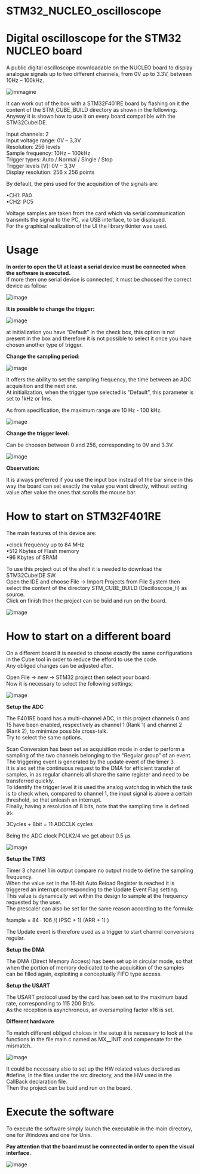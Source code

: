 # STM32_NUCLEO_oscilloscope
<h1>Digital oscilloscope for the STM32 NUCLEO board </h1>
A public digital oscilloscope downloadable on the NUCLEO board to display analogue signals up to two different channels, from 0V up to 3.3V, between 10Hz – 100kHz.    
  
![immagine](https://user-images.githubusercontent.com/70527145/171680883-ff96659e-50dd-4afb-b3ad-8f824b2a4c92.png)

It can work out of the box with a STM32F401RE board by flashing on it the content of the STM_CUBE_BUILD directory as shown in the following.
Anyway it is shown how to use it on every board compatible with the STM32CubeIDE.     
  
Input channels: 2  
Input voltage range: 0V – 3,3V  
Resolution: 256 levels  
Sample frequency: 10Hz – 100kHz  
Trigger types:  Auto / Normal / Single / Stop  
Trigger levels [V]: 0V – 3,3V  
Display resolution: 256 x 256 points  
  
By default, the pins used for the acquisition of the signals are:  

•CH1: PA0  
•CH2: PC5  
  
Voltage samples are taken from the card which via serial communication transmits the signal to the PC, via USB interface, to be displayed.  
For the graphical realization of the UI the library tkinter was used.  

 # Usage 

<b>In order to open the UI at least a serial device must be connected when the software is executed.</b>  
If more then one serial device is connected, it must be choosed the correct device as follow:  
  
  ![image](https://user-images.githubusercontent.com/70527145/171265232-27fc5021-3b96-44ba-85f3-7ddcd289d479.png)  

<b>It is possible to change the trigger:</b>  
  
  ![image](https://user-images.githubusercontent.com/70527145/171265569-4a06f03d-b304-42dc-801d-76c1abb372f9.png)  

at initialization you have “Default” in the check box, this option is not present in the box and therefore it is not possible to select it once you have chosen another type of trigger.  
  
<b>Change the sampling period:</b>  
  
  ![image](https://user-images.githubusercontent.com/70527145/171266086-ea92a683-5403-43f2-8a8d-3937349f8bd8.png)  

It offers the ability to set the sampling frequency, the time between an ADC acquisition and the next one.  
At initialization, when the trigger type selected is “Default”, this parameter is set to 1kHz or 1ms.  

As from specification, the maximum range are 10 Hz - 100 kHz.  
  
  ![image](https://user-images.githubusercontent.com/70527145/171266747-31054d7a-1a31-4df5-910c-a6216c405b03.png)  
  
<b>Change the trigger level:</b>   
  
Can be choosen between 0 and 256, corresponding to 0V and 3.3V.  
  
![image](https://user-images.githubusercontent.com/70527145/171266904-0e0dd5ab-f6ff-4ec9-9b07-ec46bda2c43b.png)  

 <b>Observation:</b>  
  
 It is always preferred if you use the input box instead of the bar since in this way the board can set exactly the value you want directly, without setting value after value the ones that scrolls the mouse bar. 


# How to start on STM32F401RE

The main features of this device are:  
  
•clock frequency up to 84 MHz  
•512 Kbytes of Flash memory  
•96 Kbytes of SRAM  
  
To use this project out of the shelf it is needed to download the STM32CubeIDE SW.  
Open the IDE and choose File -> Import Projects from File System then select the content of the directory STM_CUBE_BUILD (Oscilloscope_II) as source.  
Click on finish then the project can be buid and run on the board.  
  
![image](https://user-images.githubusercontent.com/70527145/171236459-c89cbb28-1d52-494b-83bd-f8f7f2141326.png)
  
# How to start on a different board
  
On a different board It is needed to choose exactly the same configurations in the Cube tool in order to reduce the efford to use the code.  
Any obliged changes can be adjusted after.  
  
Open File -> new -> STM32 project then select your board.  
Now it is necessary to select the following settings:  
  
![image](https://user-images.githubusercontent.com/70527145/171268778-1b5dcdc5-1869-422c-9c15-0b4a7c6c0052.png)  
  
<b>Setup the ADC</b>    
  
The F401RE board has a multi-channel ADC, in this project channels 0 and 15 have been enabled, respectively as channel 1 (Rank 1) and channel 2 (Rank 2), to minimize possible cross-talk.    
Try to select the same options.    

Scan Conversion has been set as acquisition mode in order to perform a sampling of the two channels belonging to the “Regular group” of an event.  
The triggering event is generated by the update event of the timer 3.  
It is also set the continuous request to the DMA for efficient transfer of samples, in as regular channels all share the same register and need to be transferred quickly.  
To identify the trigger level it is used the analog watchdog in which the task is to check when, compared to channel 1, the input signal is above a certain threshold, so that unleash an interrupt.  
Finally, having a resolution of 8 bits, note that the sampling time is defined as:  
  
3Cycles + 8bit = 11 ADCCLK cycles  
   
Being the ADC clock PCLK2/4 we get about 0.5 μs  

![image](https://user-images.githubusercontent.com/70527145/171252393-a2460c04-fff1-45df-87c9-21dbe4c8552c.png)  

<b>Setup the TIM3</b>  

Timer 3 channel 1 in output compare no output mode to define the sampling frequency.  
When the value set in the 16-bit Auto Reload Register is reached it is triggered an interrupt corresponding to the Update Event Flag setting.  
This value is dynamically set within the design to sample at the frequency requested by the user.  
The prescaler can also be set for the same reason according to the formula:  

fsample = 84 ∙ 106 /( (PSC + 1) (ARR + 1) )   

The Update event is therefore used as a trigger to start channel conversions regular.  

<b>Setup the DMA</b>  

The DMA (Direct Memory Access) has been set up in circular mode, so that when the portion of memory dedicated to the acquisition of the samples can be filled again, exploiting a conceptually FIFO type access.  

<b>Setup the USART</b>  

The USART protocol used by the card has been set to the maximum baud rate, corresponding to 115 200 Bit/s.  
As the reception is asynchronous, an oversampling factor x16 is set.  

<b>Different hardware</b>  

To match different obliged choices in the setup it is necessary to look at the functions in the file main.c named as MX_<component>_INIT and compensate for the mismatch.  
  
![image](https://user-images.githubusercontent.com/70527145/171252992-23d452b6-916d-484f-a684-4d21f23e2f8b.png)  
  
It could be necessary also to set up the HW related values declared as #define, in the files under the src directory, and the HW used in the CallBack declaration file.  
Then the project can be buid and run on the board.  
  
# Execute the software  

To execute the software simply launch the executable in the main directory, one for Windows and one for Unix.  
  
<b>Pay attention that the board must be connected in order to open the visual interface.</b>
  
   
![image](https://user-images.githubusercontent.com/70527145/171268635-7933c92d-6612-46ef-9542-34de059c75b6.png)
